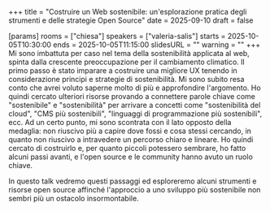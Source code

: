 +++
title = "Costruire un Web sostenibile: un'esplorazione pratica degli strumenti e delle strategie Open Source"
date = 2025-09-10
draft = false

[params]
rooms = ["chiesa"]
speakers = ["valeria-salis"]
starts = 2025-10-05T10:30:00
ends = 2025-10-05T11:15:00
slidesURL = ""
warning = ""
+++
Mi sono imbattuta per caso nel tema della sostenibilità applicata al web, spinta dalla crescente preoccupazione per il cambiamento climatico.
Il primo passo è stato imparare a costruire una migliore UX tenendo in considerazione principi e strategie di sostenibilità.
Mi sono subito resa conto che avrei voluto saperne molto di più e approfondire l'argomento. Ho quindi cercato ulteriori risorse provando a connettere parole chiave come "sostenibile" e "sostenibilità" per arrivare a concetti come "sostenibilità del cloud", "CMS più sostenibili", "linguaggi di programmazione più sostenibili", ecc.
Ad un certo punto, mi sono scontrata con il lato opposto della medaglia: non riuscivo più a capire dove fossi e cosa stessi cercando, in quanto non riuscivo a intravedere un percorso chiaro e lineare. 
Ho quindi cercato di costruirlo e, per quanto piccoli potessero sembrare, ho fatto alcuni passi avanti, e l'open source e le community hanno avuto un ruolo chiave.

In questo talk vedremo questi passaggi ed esploreremo alcuni strumenti e risorse open source affinché l'approccio a uno sviluppo più sostenibile non sembri più un ostacolo insormontabile.
